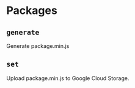 # Packages

## `generate`

Generate package.min.js

## `set`

Upload package.min.js to Google Cloud Storage.
